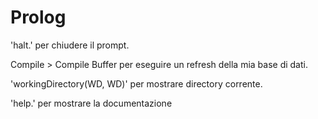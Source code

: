 # Prolog

'halt.' per chiudere il prompt.

Compile > Compile Buffer per eseguire un refresh della mia base di dati.

'workingDirectory(WD, WD)' per mostrare directory corrente.

'help.' per mostrare la documentazione
